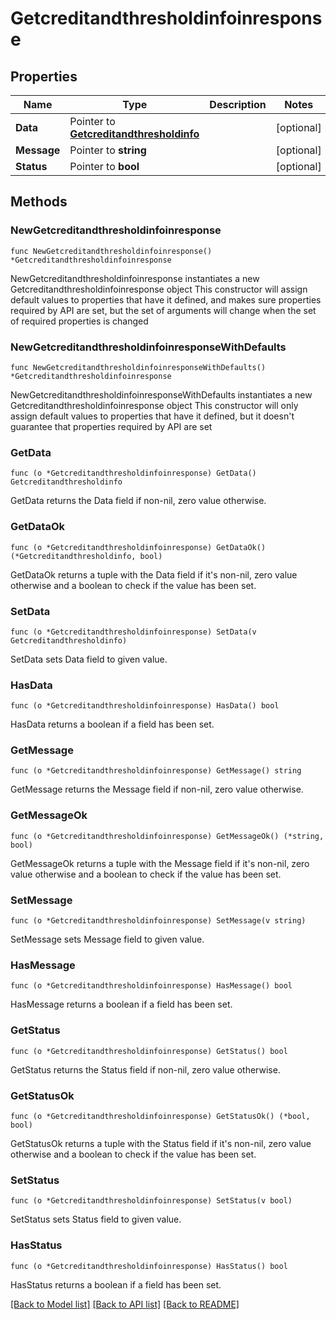 # Getcreditandthresholdinfoinresponse

## Properties

Name | Type | Description | Notes
------------ | ------------- | ------------- | -------------
**Data** | Pointer to [**Getcreditandthresholdinfo**](Getcreditandthresholdinfo.md) |  | [optional] 
**Message** | Pointer to **string** |  | [optional] 
**Status** | Pointer to **bool** |  | [optional] 

## Methods

### NewGetcreditandthresholdinfoinresponse

`func NewGetcreditandthresholdinfoinresponse() *Getcreditandthresholdinfoinresponse`

NewGetcreditandthresholdinfoinresponse instantiates a new Getcreditandthresholdinfoinresponse object
This constructor will assign default values to properties that have it defined,
and makes sure properties required by API are set, but the set of arguments
will change when the set of required properties is changed

### NewGetcreditandthresholdinfoinresponseWithDefaults

`func NewGetcreditandthresholdinfoinresponseWithDefaults() *Getcreditandthresholdinfoinresponse`

NewGetcreditandthresholdinfoinresponseWithDefaults instantiates a new Getcreditandthresholdinfoinresponse object
This constructor will only assign default values to properties that have it defined,
but it doesn't guarantee that properties required by API are set

### GetData

`func (o *Getcreditandthresholdinfoinresponse) GetData() Getcreditandthresholdinfo`

GetData returns the Data field if non-nil, zero value otherwise.

### GetDataOk

`func (o *Getcreditandthresholdinfoinresponse) GetDataOk() (*Getcreditandthresholdinfo, bool)`

GetDataOk returns a tuple with the Data field if it's non-nil, zero value otherwise
and a boolean to check if the value has been set.

### SetData

`func (o *Getcreditandthresholdinfoinresponse) SetData(v Getcreditandthresholdinfo)`

SetData sets Data field to given value.

### HasData

`func (o *Getcreditandthresholdinfoinresponse) HasData() bool`

HasData returns a boolean if a field has been set.

### GetMessage

`func (o *Getcreditandthresholdinfoinresponse) GetMessage() string`

GetMessage returns the Message field if non-nil, zero value otherwise.

### GetMessageOk

`func (o *Getcreditandthresholdinfoinresponse) GetMessageOk() (*string, bool)`

GetMessageOk returns a tuple with the Message field if it's non-nil, zero value otherwise
and a boolean to check if the value has been set.

### SetMessage

`func (o *Getcreditandthresholdinfoinresponse) SetMessage(v string)`

SetMessage sets Message field to given value.

### HasMessage

`func (o *Getcreditandthresholdinfoinresponse) HasMessage() bool`

HasMessage returns a boolean if a field has been set.

### GetStatus

`func (o *Getcreditandthresholdinfoinresponse) GetStatus() bool`

GetStatus returns the Status field if non-nil, zero value otherwise.

### GetStatusOk

`func (o *Getcreditandthresholdinfoinresponse) GetStatusOk() (*bool, bool)`

GetStatusOk returns a tuple with the Status field if it's non-nil, zero value otherwise
and a boolean to check if the value has been set.

### SetStatus

`func (o *Getcreditandthresholdinfoinresponse) SetStatus(v bool)`

SetStatus sets Status field to given value.

### HasStatus

`func (o *Getcreditandthresholdinfoinresponse) HasStatus() bool`

HasStatus returns a boolean if a field has been set.


[[Back to Model list]](../README.md#documentation-for-models) [[Back to API list]](../README.md#documentation-for-api-endpoints) [[Back to README]](../README.md)


